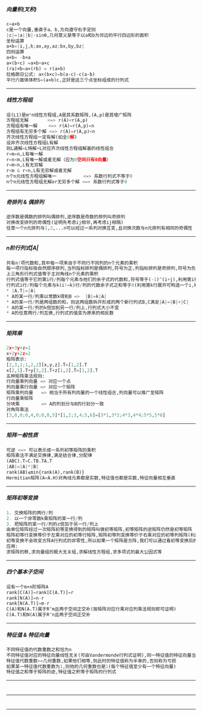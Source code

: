 ##### 向量积(叉积)
```python
c=a×b
c是一个向量,垂直于a、b,方向遵守右手定则
|c|=|a||b|·sinθ,几何意义是等于以a和b为邻边的平行四边形的面积
坐标运算
a×b=|i,j,k;ax,ay,az;bx,by,bz|
四则运算
a×b= -b×a
a×(b+c) =a×b+a×c
(ra)×b=a×(rb) = r(a×b)
拉格朗日公式: a×(b×c)=b(a·c)-c(a·b)
平行六面体体积S=(a×b)c,正好是这三个点坐标组成的行列式
```

---
##### 线性方程组
```python
设(L1)是m*n线性方程组,A是其系数矩阵,(A,p)是其增广矩阵
方程组无解       <=> r(A)<r(A,p)
方程组有唯一解    <=> r(A)=r(A,p)=n
方程组有无穷多个解 <=> r(A)=r(A,p)<n
齐次线性方程组一定有解(如全0解)
设非齐次线性方程组L有解
则L通解=L特解+L对应齐次线性方程组解基的线性组合
r=m=n,L有唯一解
r=n<m,L有唯一解或者无解（应为0空间只有0向量）
r=m<n,L有无穷解
r<m & r<n,L有无穷解或者无解
n个n元线性方程组解唯一          <=> 系数行列式不等于0 
n个n元线性方程组无解or无穷多个解 <=> 系数行列式等于0 
```

---
##### 奇排列 & 偶排列
```python
逆序数是偶数的排列叫偶排列,逆序数是奇数的排列叫奇排列
对换改变排列的奇偶性(证明先考虑ij相邻,再考虑ij相隔)
任意一个n元排列与1,2,...n可以经过一系列对换互变,且对换次数与n元排列有相同的奇偶性
```

---
##### n阶行列式|A|
```python
共有n!项代数和,其中每一项来自于不同行不同列的n个元素的乘积
每一项行指标按自然顺序排列,当列指标排列是偶排列,符号为正,列指标排列是奇排列,符号为负(实质是行列指标的逆序数之和)
上三角形行列式值等于主对角线n个元素的乘积
行列式值等于它的第i行/列每个元素与他们的余子式的代数和,符号等于(-1)^(i+j),利用第i行/列展开可证,可以推广至多行/列的Laplace定理
行列式i行/列每个元素与k(i!=k)行/列的代数余子式之和等于0(利用第k行展开可构造一个i,k行元素相同的行列式)
* |A.T|=|A|
* A的某一行/列乘以常数k得到B =>  |B|=k|A|
* A的某一行/列是两组数的和，则这两组数拆开形成的两个新行列式B,C满足|A|=|B|+|C|
* A的某一行/列的k倍加到另一行/列上,行列式大小不变
* A的任意两行/列互换,行列式的值变为原来的相反数
```

---
##### 矩阵乘
```python
2x+3y+z=1
x+2y+2z=2
矩阵表示: 
[2,3,1;1,2,2][x,y,z].T=[1,2].T
x[2,1].T+y[3,2].T+z[1,2].T=[1,2].T
五种矩阵乘法规则: 
行向量乘列向量 => 对应一个点
列向量乘行向量 => 对应一个矩阵
矩阵乘列向量   => 相当于所有列向量的一个线性组合,列向量可以推广至矩阵
行向量乘矩阵
分块乘        => A的列划分与B的行划分一致
对角阵乘法
[3,0,0;0,4,0;0,0,5]*[1,2;3,4;5,6]=[3*1,3*2;4*3,4*4;5*5,5*6]
```

---
##### 矩阵一般性质
```python
可逆 <=> 可以表示成一系列初等矩阵的乘积
矩阵乘法不满足交换律,满足结合律,分配律
(ABC).T=C.TB.TA.T
|AB|=|A|*|B|
rank(AB)≤min{rank(A),rank(B)}
Hermitian矩阵(A=A.H)对角线元素都是实数,特征值也都是实数,特征向量相互垂直
```

---
##### 矩阵初等变换
```python
1. 交换矩阵的两行/列
2. 以一个非零数k乘矩阵的某一行/列
3. 把矩阵的某一行/列的z倍加于另一行/列上
由单位矩阵经过一次矩阵初等变换得到的矩阵叫做初等矩阵,初等矩阵的逆矩阵仍然是初等矩阵
矩阵初等行变换等价于左乘对应的初等行矩阵,矩阵初等列变换等价于右乘对应的初等列矩阵(利用矩阵乘列向量展开法则可证)
初等变换不会改变方阵A行列式的非零性,所以如果一个矩阵是方阵,我们可以通过看初等变换后的矩阵是否可逆,来判断原矩阵是否可逆
应用:
求矩阵的秩,求向量组的极大无关组,求解线性方程组,求多项式的最大公因式等
```

---
##### 四个基本子空间
```python
设有一个m×n阶矩阵A
rank[C(A)]=rank[C(A.T)]=r
rank[N(A)]=n-r
rank[N(A.T)]=m-r
C(A)和N(A.T)属于R^m且两子空间正交补(按矩阵对应行乘对应列乘法规则即可证明)
C(A.T)和N(A)属于R^n且两子空间正交补
```

---
##### 特征值 & 特征向量
```python
不同特征值的代数重数之和恰为n
不同特征值对应的特征向量线性无关(可由Vandermonde行列式证明),同一特征值的特征向量当然也线性无关
特征值代数重数>=几何重数,如果他们相等,则此时的特征值称为半单的,否则称为亏损
如果某一特征值代数重数为1,则他的几何重数也是1(每个特征值至少有一个特征向量)
特征值之和等于矩阵的迹,特征值之积等于矩阵的行列式
```

---
##### 
```python
```

---
##### 
```python
```

---
##### 
```python
```
